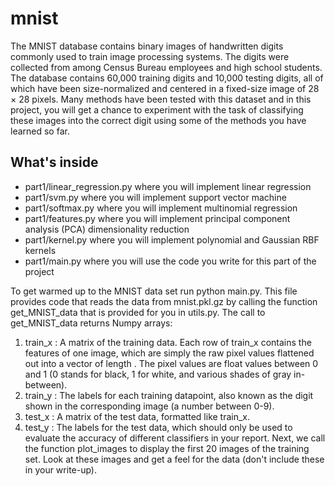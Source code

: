 # mnist

The MNIST database contains binary images of handwritten digits commonly used to train image processing systems. The digits were collected from among Census Bureau employees and high school students. The database contains 60,000 training digits and 10,000 testing digits, all of which have been size-normalized and centered in a fixed-size image of 28 × 28 pixels. Many methods have been tested with this dataset and in this project, you will get a chance to experiment with the task of classifying these images into the correct digit using some of the methods you have learned so far.

## What's inside

- part1/linear_regression.py where you will implement linear regression
- part1/svm.py where you will implement support vector machine
- part1/softmax.py where you will implement multinomial regression
- part1/features.py where you will implement principal component analysis (PCA) dimensionality reduction
- part1/kernel.py where you will implement polynomial and Gaussian RBF kernels
- part1/main.py where you will use the code you write for this part of the project

To get warmed up to the MNIST data set run python main.py. This file provides code that reads the data from mnist.pkl.gz by calling the function get_MNIST_data that is provided for you in utils.py. The call to get_MNIST_data returns Numpy arrays:

1. train_x : A matrix of the training data. Each row of train_x contains the features of one image, which are simply the raw pixel values flattened out into a vector of length . The pixel values are float values between 0 and 1 (0 stands for black, 1 for white, and various shades of gray in-between).
2. train_y : The labels for each training datapoint, also known as the digit shown in the corresponding image (a number between 0-9).
3. test_x : A matrix of the test data, formatted like train_x.
4. test_y : The labels for the test data, which should only be used to evaluate the accuracy of different classifiers in your report.
   Next, we call the function plot_images to display the first 20 images of the training set. Look at these images and get a feel for the data (don't include these in your write-up).
